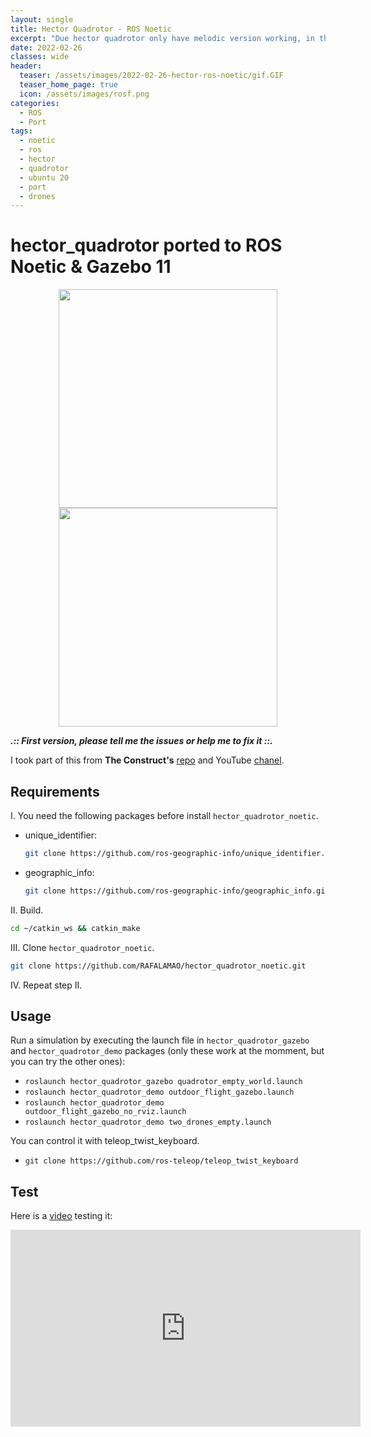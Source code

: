 ```yaml
---
layout: single
title: Hector Quadrotor - ROS Noetic
excerpt: "Due hector quadrotor only have melodic version working, in this thread I generated a port of this dron simulator to work with ROS Noetic."
date: 2022-02-26
classes: wide
header:
  teaser: /assets/images/2022-02-26-hector-ros-noetic/gif.GIF
  teaser_home_page: true
  icon: /assets/images/rosf.png
categories:
  - ROS
  - Port
tags:
  - noetic
  - ros
  - hector
  - quadrotor
  - ubuntu 20
  - port
  - drones
---
```



# hector_quadrotor ported to ROS Noetic & Gazebo 11

<p align="center">
  <img src="https://raw.githubusercontent.com/RAFALAMAO/hector-quadrotor-noetic/main/imgs/dron_photo.png" width="350">
  <img src="https://raw.githubusercontent.com/RAFALAMAO/hector-quadrotor-noetic/main/imgs/dron_photo_rviz.png" width="350">
</p>

***.:: First version, please tell me the issues or help me to fix it ::.***

I took part of this from __The Construct's__ [repo](https://bitbucket.org/theconstructcore/hector_quadrotor_sim/src/master/) and YouTube [chanel](https://www.youtube.com/channel/UCt6Lag-vv25fTX3e11mVY1Q).

## Requirements

I. You need the following packages before install `hector_quadrotor_noetic`.

* unique_identifier:
    ```sh
    git clone https://github.com/ros-geographic-info/unique_identifier.git
    ```
* geographic_info:
    ```sh
    git clone https://github.com/ros-geographic-info/geographic_info.git
    ```

II. Build.
```sh
cd ~/catkin_ws && catkin_make
```

III. Clone `hector_quadrotor_noetic`.
```sh
git clone https://github.com/RAFALAMAO/hector_quadrotor_noetic.git
```

IV. Repeat step II.

## Usage

Run a simulation by executing the launch file in `hector_quadrotor_gazebo` and `hector_quadrotor_demo` packages (only these work at the momment, but you can try the other ones):

* `roslaunch hector_quadrotor_gazebo quadrotor_empty_world.launch`
* `roslaunch hector_quadrotor_demo outdoor_flight_gazebo.launch`
* `roslaunch hector_quadrotor_demo outdoor_flight_gazebo_no_rviz.launch`
* `roslaunch hector_quadrotor_demo two_drones_empty.launch`

You can control it with teleop_twist_keyboard.
* `git clone https://github.com/ros-teleop/teleop_twist_keyboard`

## Test

Here is a [video](https://www.youtube.com/watch?v=-2IWfZjqoNc) testing it:

<iframe width="560" height="315" src="https://www.youtube.com/embed/-2IWfZjqoNc" frameborder="0" allow="accelerometer; autoplay; encrypted-media; gyroscope; picture-in-picture" allowfullscreen></iframe>